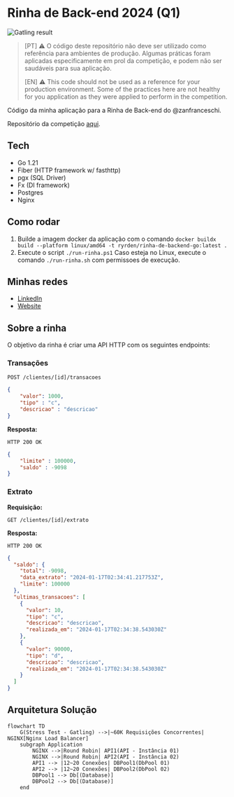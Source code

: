 # Rinha de Back-end 2024 (Q1)

![Gatling result](https://github.com/Ryrden/rinha-de-backend-go/assets/76923948/e1b5239b-c49c-4a63-a0c5-6bed908d5029)


> [PT] ⚠️ O código deste repositório não deve ser utilizado como referência para ambientes de produção. Algumas práticas foram aplicadas especificamente em prol da competição, e podem não ser saudáveis para sua aplicação.
>
> [EN] ⚠️ This code should not be used as a reference for your production environment. Some of the practices here are not healthy for you application as they were applied to perform in the competition.

Código da minha aplicação para a Rinha de Back-end do @zanfranceschi.

Repositório da competição [aqui](https://github.com/zanfranceschi/rinha-de-backend-2024-q1).

## Tech

- Go 1.21
- Fiber (HTTP framework w/ fasthttp)
- pgx (SQL Driver)
- Fx (DI framework)
- Postgres
- Nginx

## Como rodar

1. Builde a imagem docker da aplicação com o comando `docker buildx build --platform linux/amd64 -t ryrden/rinha-de-backend-go:latest .`
2. Execute o script `./run-rinha.ps1` Caso esteja no Linux, execute o comando `./run-rinha.sh` com permissoes de execução.

## Minhas redes

- [LinkedIn](https://www.linkedin.com/in/ryan25/)
- [Website](https://ryrden.dev.br)

## Sobre a rinha

O objetivo da rinha é criar uma API HTTP com os seguintes endpoints:

### Transações

`POST /clientes/[id]/transacoes`

```json
{
    "valor": 1000,
    "tipo" : "c",
    "descricao" : "descricao"
}
```

**Resposta:**

`HTTP 200 OK`

```json
{
    "limite" : 100000,
    "saldo" : -9098
}
```

### Extrato

**Requisição:**

`GET /clientes/[id]/extrato`

**Resposta:**

`HTTP 200 OK`

```json
{
  "saldo": {
    "total": -9098,
    "data_extrato": "2024-01-17T02:34:41.217753Z",
    "limite": 100000
  },
  "ultimas_transacoes": [
    {
      "valor": 10,
      "tipo": "c",
      "descricao": "descricao",
      "realizada_em": "2024-01-17T02:34:38.543030Z"
    },
    {
      "valor": 90000,
      "tipo": "d",
      "descricao": "descricao",
      "realizada_em": "2024-01-17T02:34:38.543030Z"
    }
  ]
}
```

## Arquitetura Solução

```mermaid
flowchart TD
    G(Stress Test - Gatling) -->|~60K Requisições Concorrentes| NGINX[Nginx Load Balancer]
    subgraph Application
        NGINX -->|Round Robin| API1(API - Instância 01)
        NGINX -->|Round Robin| API2(API - Instância 02)
        API1 --> |12~20 Conexões| DBPool1(DbPool 01)
        API2 --> |12~20 Conexões| DBPool2(DbPool 02)
        DBPool1 --> Db[(Database)]
        DBPool2 --> Db[(Database)]
    end
```
